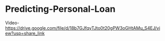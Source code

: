 # Predicting-Personal-Loan
Video-
https://drive.google.com/file/d/18b7GJfqyTJto0t20gPW3oGHtAMu_S4EJ/view?usp=share_link
